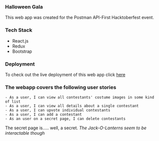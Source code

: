 ### Halloween Gala
This web app was created for the Postman API-First Hacktoberfest event. 

### Tech Stack
- React.js
- Redux
- Bootstrap

### Deployment
To check out the live deployment of this web app click [here](https://halloweengala.netlify.app/)

### The webapp covers the following user stories
```
- As a user, I can view all contestants' costume images in some kind of list
- As a user, I can view all details about a single contestant
- As a user, I can upvote individual contestants 
- As a user, I can add a contestant
- As an user on a secret page, I can delete contestants
```
The secret page is..... well, a secret. *The Jack-O-Lanterns seem to be interactable though*



